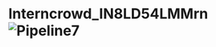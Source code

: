 # Interncrowd_IN8LD54LMMrn![Pipeline7](https://user-images.githubusercontent.com/121351130/225400086-a6e7a2c0-72d7-4b67-8c4a-24aeea2a6c63.jpg)
